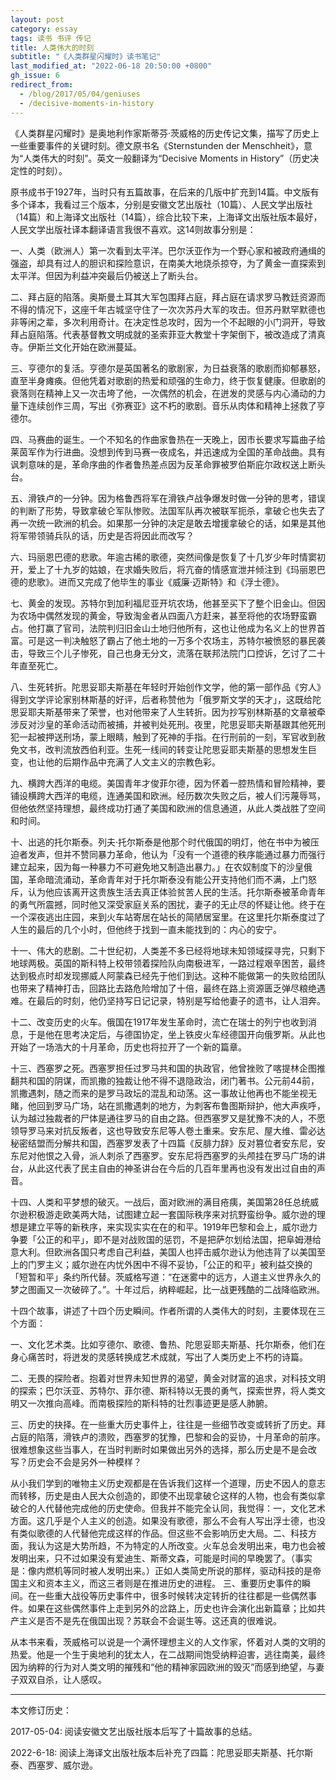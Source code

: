 ```yaml
---
layout: post
category: essay
tags: 读书 书评 传记
title: 人类伟大的时刻
subtitle: "《人类群星闪耀时》读书笔记"
last_modified_at: "2022-06-18 20:50:00 +0800"
gh_issue: 6
redirect_from:
  - /blog/2017/05/04/geniuses
  - /decisive-moments-in-history
---
```


《人类群星闪耀时》是奥地利作家斯蒂芬·茨威格的历史传记文集，描写了历史上一些重要事件的关键时刻。德文原书名《Sternstunden der Menschheit》，意为“人类伟大的时刻”。英文一般翻译为“Decisive Moments in History”（历史决定性的时刻）。

原书成书于1927年，当时只有五篇故事，在后来的几版中扩充到14篇。中文版有多个译本，我看过三个版本，分别是安徽文艺出版社（10篇）、人民文学出版社（14篇）和上海译文出版社（14篇），综合比较下来，上海译文出版社版本最好，人民文学出版社译本翻译语言我很不喜欢。这14则故事分别是：

一、人类（欧洲人）第一次看到太平洋。巴尔沃亚作为一个野心家和被政府通缉的强盗，却具有过人的胆识和探险意识，在南美大地烧杀掠夺，为了黄金一直探索到太平洋。但因为利益冲突最后仍被送上了断头台。

二、拜占庭的陷落。奥斯曼土耳其大军包围拜占庭，拜占庭在请求罗马教廷资源而不得的情况下，这座千年古城坚守住了一次次苏丹大军的攻击。但苏丹默罕默德也非等闲之辈，多次利用奇计。在决定性总攻时，因为一个不起眼的小门洞开，导致拜占庭陷落。代表基督教文明成就的圣索菲亚大教堂十字架倒下，被改造成了清真寺。伊斯兰文化开始在欧洲蔓延。

三、亨德尔的复活。亨德尔是英国著名的歌剧家，为日益衰落的歌剧而抑郁暴怒，直至半身瘫痪。但他凭着对歌剧的热爱和顽强的生命力，终于恢复健康。但歌剧的衰落则在精神上又一次击垮了他，一次偶然的机会，在迸发的灵感与内心涌动的力量下连续创作三周，写出《弥赛亚》这不朽的歌剧。音乐从肉体和精神上拯救了亨德尔。

四、马赛曲的诞生。一个不知名的作曲家鲁热在一天晚上，因市长要求写篇曲子给莱茵军作为行进曲。没想到传到马赛一夜成名，并迅速成为全国的革命战曲。具有讽刺意味的是，革命序曲的作者鲁热差点因为反革命罪被罗伯斯庇尔政权送上断头台。

五、滑铁卢的一分钟。因为格鲁西将军在滑铁卢战争爆发时做一分钟的思考，错误的判断了形势，导致拿破仑军队惨败。法国军队再次被联军扼杀，拿破仑也失去了再一次统一欧洲的机会。如果那一分钟的决定是敢去增援拿破仑的话，如果是其他将军带领骑兵队的话，历史是否将因此而改写？

六、玛丽恩巴德的悲歌。年逾古稀的歌德，突然间像是恢复了十几岁少年时情窦初开，爱上了十九岁的姑娘，在求婚失败后，将亢奋的情感宣泄并倾注到《玛丽恩巴德的悲歌》。进而又完成了他毕生的事业《威廉·迈斯特》和《浮士德》。

七、黄金的发现。苏特尔到加利福尼亚开坑农场，他甚至买下了整个旧金山。但因为农场中偶然发现的黄金，导致淘金者从四面八方赶来，甚至将他的农场野蛮霸占。他打赢了官司，法院判归旧金山土地归他所有，这也让他成为名义上的世界首富。可是这一判决触怒了霸占了他土地的一万多个农场主，苏特尔被愤怒的暴民袭击，导致三个儿子惨死，自己也身无分文，流落在联邦法院门口控诉，乞讨了二十年直至死亡。

八、生死转折。陀思妥耶夫斯基在年轻时开始创作文学，他的第一部作品《穷人》得到文学评论家别林斯基的好评，后者称赞他为「俄罗斯文学的天才」，这既给陀思妥耶夫斯基带来了荣誉，也对他带来了人生转折。因为抄写别林斯基的文章被牵涉反对沙皇的革命活动而被捕，并被判处死刑。夜里，陀思妥耶夫斯基跟其他死刑犯一起被押送刑场，蒙上眼睛，触到了死神的手指。在行刑前的一刻，军官收到赦免文书，改判流放西伯利亚。生死一线间的转变让陀思妥耶夫斯基的思想发生巨变，也让他的后期作品中充满了人文主义的宗教色彩。

九、横跨大西洋的电缆。美国青年才俊菲尔德，因为怀着一腔热情和冒险精神，要铺设横跨大西洋的电缆，连通美国和欧洲。经历数次失败之后，被人们污蔑辱骂，但他依然坚持理想，最终成功打通了美国和欧洲的信息通道，从此人类战胜了空间和时间。

十、出逃的托尔斯泰。列夫·托尔斯泰是他那个时代俄国的明灯，他在书中为被压迫者发声，但并不赞同暴力革命，他认为「没有一个道德的秩序能通过暴力而强行建立起来，因为每一种暴力不可避免地又制造出暴力。」在农奴制度下的沙皇俄国，革命暗流涌动，革命青年对于托尔斯泰没有能公开支持他们而不满，上门怒斥，认为他应该离开这贵族生活去真正体验贫苦人民的生活。托尔斯泰被革命青年的勇气所震撼，同时他又深受家庭关系的困扰，妻子的无止尽的怀疑让他。终于在一个深夜逃出庄园，来到火车站寄居在站长的简陋居室里。在这里托尔斯泰度过了人生的最后的几个小时，但他终于找到一直未能找到的：内心的安宁。

十一、伟大的悲剧。二十世纪初，人类差不多已经将地球未知领域探寻完，只剩下地球两极。英国的斯科特上校带领着探险队向南极进军，一路过程艰辛困苦，最终达到极点时却发现挪威人阿蒙森已经先于他们到达。这种不能做第一的失败给团队也带来了精神打击，回路比去路危险增加了十倍，最终在路上资源匮乏弹尽粮绝遇难。在最后的时刻，他仍坚持写日记记录，特别是写给他妻子的遗书，让人泪奔。

十二、改变历史的火车。俄国在1917年发生革命时，流亡在瑞士的列宁也收到消息，于是他在思考决定后，与德国协定，坐上铁皮火车经德国开向俄罗斯。从此也开始了一场浩大的十月革命，历史也将拉开了一个新的篇章。

十三、西塞罗之死。西塞罗担任过罗马共和国的执政官，他曾挫败了喀提林企图推翻共和国的阴谋，而凯撒的独裁让他不得不退隐政治，闭门著书。公元前44前，凯撒遇刺，随之而来的是罗马政坛的混乱和动荡。这一事故让他再也不能坐视无睹，他回到罗马广场，站在凯撒遇刺的地方，为刺客布鲁图斯辩护，他大声疾呼，认为越过独裁者的尸体是通往罗马的自由之路。但西塞罗又是犹豫不决的人，不愿领导罗马来对抗反叛者，这也导致安东尼等人卷土重来。安东尼、屋大维、雷必达秘密结盟而分解共和国，西塞罗发表了十四篇《反腓力辞》反对篡位者安东尼，安东尼对他恨之入骨，派人刺杀了西塞罗。安东尼将西塞罗的头颅挂在罗马广场的讲台，从此这代表了民主自由的神圣讲台在今后的几百年里再也没有发出过自由的声音。

十四、人类和平梦想的破灭。一战后，面对欧洲的满目疮痍，美国第28任总统威尔逊积极游走欧美两大陆，试图建立起一套国际秩序来对抗野蛮纷争。威尔逊的理想是建立平等的新秩序，来实现实实在在的和平。1919年巴黎和会上，威尔逊力争要「公正的和平」，即不是对战败国的惩罚，不是把萨尔划给法国，把阜姆港给意大利。但欧洲各国只考虑自己利益，美国人也抨击威尔逊认为他违背了以美国至上的门罗主义；威尔逊在内忧外困中不得不妥协，「公正的和平」被利益交换的「短暂和平」条约所代替。茨威格写道：“在迷雾中的远方，人道主义世界永久的梦之图画又一次破碎了。”。十年过后，纳粹崛起，比一战更残酷的二战降临欧洲。

十四个故事，讲述了十四个历史瞬间。作者所谓的人类伟大的时刻，主要体现在三个方面：

一、文化艺术类。比如亨德尔、歌德、鲁热、陀思妥耶夫斯基、托尔斯泰，他们在身心痛苦时，将迸发的灵感转换成艺术成就，写出了人类历史上不朽的诗篇。

二、无畏的探险者。抱着对世界未知世界的渴望，黄金对财富的追求，对科技文明的探索；巴尔沃亚、苏特尔、菲尔德、斯科特以无畏的勇气，探索世界，将人类文明又一次推向高峰。而南极探险的斯科特的壮烈事迹更是感人肺腑。

三、历史的抉择。在一些重大历史事件上，往往是一些细节改变或转折了历史。拜占庭的陷落，滑铁卢的溃败，西塞罗的犹豫，巴黎和会的妥协，十月革命的前序。很难想象这些当事人，在当时判断时如果做出另外的选择，那么历史是不是会改写？历史会不会是另外一种模样？

从小我们学到的唯物主义历史观都是在告诉我们这样一个道理，历史不因人的意志而转移，历史是由人民大众创造的，即使不出现拿破仑这样的人物，也会有类似拿破仑的人代替他完成他的历史使命。但我并不能完全认同，我觉得：一，文化艺术方面。这几乎是个人主义的创造。如果没有歌德，那么不会有人写出浮士德，也没有类似歌德的人代替他完成这样的作品。但这些不会影响历史大局。二、科技方面，我认为这是大势所趋，不为特定的人所改变。火车总会发明出来，电力也会被发明出来，只不过如果没有爱迪生、斯蒂文森，可能是时间的早晚罢了。（事实是：像内燃机等同时被人发明出来。）正如人类简史所说的那样，驱动科技的是帝国主义和资本主义，而这三者则是在推进历史的进程。 三、重要历史事件的瞬间。在一些重大战役等历史事件中，很多时候转决定转折的往往都是一些偶然事件。如果在这些偶然事件上走到另外的岔路上，历史也许会演化出新篇章；比如共产主义是否不是先在俄国出现？苏联会不会诞生等。这还真的很难说。

从本书来看，茨威格可以说是一个满怀理想主义的人文作家，怀着对人类的文明的热爱。他是一个生于奥地利的犹太人，在二战期间饱受纳粹迫害，逃往南美，最终因为纳粹的行为对人类文明的摧残和“他的精神家园欧洲的毁灭”而感到绝望，与妻子双双自杀，让人感叹。


----------------------------
本文修订历史：

2017-05-04: 阅读安徽文艺出版社版本后写了十篇故事的总结。

2022-6-18: 阅读上海译文出版社版本后补充了四篇：陀思妥耶夫斯基、托尔斯泰、西塞罗、威尔逊。
